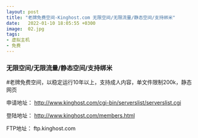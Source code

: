 ```yaml
---
layout: post
title: "老牌免费空间-Kinghost.com 无限空间/无限流量/静态空间/支持绑米"
date:   2022-01-10 18:05:55 +0300
image:  02.jpg
tags:
- 虚拟主机
- 免费
---
```


### 无限空间/无限流量/静态空间/支持绑米

#老牌免费空间，以稳定运行10年以上，支持成人内容，单文件限制200k，静态网页

申请地址：
http://www.kinghost.com/cgi-bin/serverslist/serverslist.cgi

登陆地址：
http://www.kinghost.com/members.html

FTP地址：
ftp.kinghost.com
